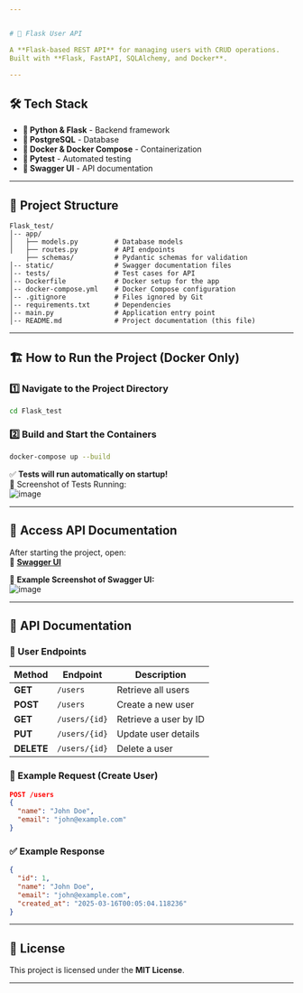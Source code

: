 ```yaml
---


# 🚀 Flask User API

A **Flask-based REST API** for managing users with CRUD operations.  
Built with **Flask, FastAPI, SQLAlchemy, and Docker**.

---
```


## 🛠️ Tech Stack

- **🐍 Python & Flask** - Backend framework
- **🐘 PostgreSQL** - Database
- **🐳 Docker & Docker Compose** - Containerization
- **🧪 Pytest** - Automated testing
- **📜 Swagger UI** - API documentation

---

## 📂 Project Structure

```
Flask_test/
│-- app/
│   ├── models.py         # Database models
│   ├── routes.py         # API endpoints
    ├── schemas/          # Pydantic schemas for validation
│-- static/               # Swagger documentation files
│-- tests/                # Test cases for API
│-- Dockerfile            # Docker setup for the app
│-- docker-compose.yml    # Docker Compose configuration
│-- .gitignore            # Files ignored by Git
│-- requirements.txt      # Dependencies
│-- main.py               # Application entry point
│-- README.md             # Project documentation (this file)
```

---

## 🏗️ How to Run the Project (Docker Only)

### 1️⃣ **Navigate to the Project Directory**
```sh
cd Flask_test
```

### 2️⃣ **Build and Start the Containers**
```sh
docker-compose up --build
```

✅ **Tests will run automatically on startup!**  
📌 Screenshot of Tests Running:  
![image](https://github.com/user-attachments/assets/17bdf5f9-3f00-4614-b4fe-dcd8602dbabc)


---

## 🔗 Access API Documentation

After starting the project, open:  
📌 **[Swagger UI](http://localhost:5000/api/docs/)**

📌 **Example Screenshot of Swagger UI:**  
![image](https://github.com/user-attachments/assets/56232fd1-45d4-4a41-af79-1f0d073eb7ed)


---

## 📖 API Documentation

### 🔹 User Endpoints
| Method  | Endpoint         | Description                    |
|---------|-----------------|--------------------------------|
| **GET**    | `/users`       | Retrieve all users          |
| **POST**   | `/users`       | Create a new user           |
| **GET**    | `/users/{id}`  | Retrieve a user by ID       |
| **PUT**    | `/users/{id}`  | Update user details         |
| **DELETE** | `/users/{id}`  | Delete a user               |

### 📜 Example Request (Create User)
```json
POST /users
{
  "name": "John Doe",
  "email": "john@example.com"
}
```

### ✅ Example Response
```json
{
  "id": 1,
  "name": "John Doe",
  "email": "john@example.com",
  "created_at": "2025-03-16T00:05:04.118236"
}
```

---

## 📜 License

This project is licensed under the **MIT License**.

---
